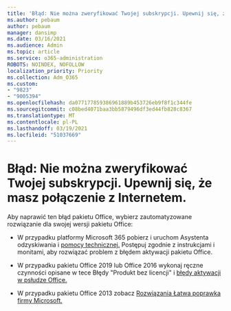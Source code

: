 ```yaml
---
title: 'Błąd: Nie można zweryfikować Twojej subskrypcji. Upewnij się, że masz połączenie z Internetem.'
ms.author: pebaum
author: pebaum
manager: dansimp
ms.date: 03/16/2021
ms.audience: Admin
ms.topic: article
ms.service: o365-administration
ROBOTS: NOINDEX, NOFOLLOW
localization_priority: Priority
ms.collection: Adm_O365
ms.custom:
- "9823"
- "9005394"
ms.openlocfilehash: da077177859386961889b453726eb9f8f1c344fe
ms.sourcegitcommit: c08bed4071baa3bb5879496df3ed44fb828c8367
ms.translationtype: MT
ms.contentlocale: pl-PL
ms.lasthandoff: 03/19/2021
ms.locfileid: "51037669"
---
```

# <a name="error-we-couldnt-verify-your-subscription-please-make-sure-that-youre-connected-to-the-internet"></a>Błąd: Nie można zweryfikować Twojej subskrypcji. Upewnij się, że masz połączenie z Internetem.

Aby naprawić ten błąd pakietu Office, wybierz zautomatyzowane rozwiązanie dla swojej wersji pakietu Office:

- W przypadku platformy Microsoft 365 pobierz i uruchom Asystenta odzyskiwania i [pomocy technicznej.](https://aka.ms/SaRA-OfficeActivation-Chat) Postępuj zgodnie z instrukcjami i monitami, aby rozwiązać problem z błędem aktywacji pakietu Office.

- W przypadku pakietu Office 2019 lub Office 2016 wykonaj ręczne czynności opisane w tece Błędy "Produkt bez licencji" i [błędy aktywacji w psłudze Office.](https://support.microsoft.com/office/0d23d3c0-c19c-4b2f-9845-5344fedc4380#bkmk_fixyourself)

- W przypadku pakietu Office 2013 zobacz [Rozwiązania Łatwa poprawka firmy Microsoft.](https://support.microsoft.com/topic/microsoft-easy-fix-solutions-have-been-discontinued-b0f4b5f9-3b5a-bd9e-d75d-d45e2f12e16c)